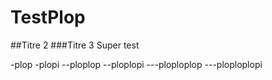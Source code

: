 # TestPlop
##Titre 2
###Titre 3
Super test

-plop
-plopi
--ploplop
--ploplopi
---ploploplop
---ploploplopi
